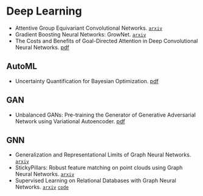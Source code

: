 # Deep Learning

- Attentive Group Equivariant Convolutional Networks. [`arxiv`](https://arxiv.org/abs/2002.03830)
- Gradient Boosting Neural Networks: GrowNet. [`arxiv`](https://arxiv.org/abs/2002.07971)
- The Costs and Benefits of Goal-Directed Attention in Deep Convolutional Neural Networks. [pdf](https://arxiv.org/pdf/2002.02342.pdf)

## AutoML

- Uncertainty Quantification for Bayesian Optimization. [pdf](https://arxiv.org/pdf/2002.01569.pdf)

## GAN

- Unbalanced GANs: Pre-training the Generator of Generative Adversarial Network using Variational Autoencoder. [pdf](https://arxiv.org/pdf/2002.02112.pdf)

## GNN

- Generalization and Representational Limits of Graph Neural Networks. [`arxiv`](https://arxiv.org/abs/2002.06157)
- StickyPillars: Robust feature matching on point clouds using Graph Neural Networks. [`arxiv`](https://arxiv.org/abs/2002.03983)
- Supervised Learning on Relational Databases with Graph Neural Networks. [`arxiv`](https://arxiv.org/abs/2002.02046) [`code`](https://github.com/mwcvitkovic/Supervised-Learning-on-Relational-Databases-with-GNNs)

